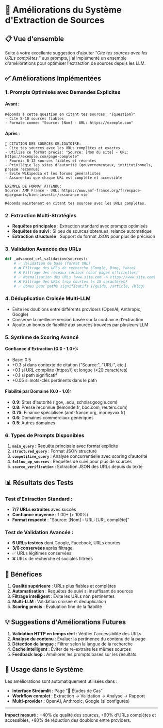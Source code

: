 # 🔗 Améliorations du Système d'Extraction de Sources

## 📋 Vue d'ensemble

Suite à votre excellente suggestion d'ajouter "*Cite tes sources avec les URLs complètes.*" aux prompts, j'ai implémenté un ensemble d'améliorations pour optimiser l'extraction de sources depuis les LLM.

## ✅ Améliorations Implémentées

### 1. **Prompts Optimisés avec Demandes Explicites**

#### **Avant :**
```
Réponds à cette question en citant tes sources: "{question}"
- Cite 5-10 sources fiables
- Formate comme: "Source: [Nom] - URL: https://exemple.com"
```

#### **Après :**
```
🔗 CITATION DES SOURCES OBLIGATOIRE:
- Cite tes sources avec les URLs complètes et exactes
- Utilise ce format précis: "Source: [Nom du site] - URL: https://exemple.com/page-complete"
- Fournis 8-12 sources fiables et récentes
- Privilégie les sites d'autorité (gouvernementaux, institutionnels, presse reconnue)
- Évite Wikipedia et les forums généralistes
- Assure-toi que chaque URL est complète et accessible

EXEMPLE DE FORMAT ATTENDU:
Source: AMF France - URL: https://www.amf-france.org/fr/espace-epargnants/bien-investir/assurance-vie

Réponds maintenant en citant tes sources avec les URLs complètes.
```

### 2. **Extraction Multi-Stratégies**

- **Requêtes principales** : Extraction standard avec prompts optimisés
- **Requêtes de suivi** : Si peu de sources obtenues, relance automatique
- **Extraction structurée** : Support du format JSON pour plus de précision

### 3. **Validation Avancée des URLs**

```python
def _advanced_url_validation(sources):
    # ✅ Validation de base (format URL)
    # ❌ Filtrage des URLs de recherche (Google, Bing, Yahoo)
    # ❌ Filtrage des réseaux sociaux (sauf pages officielles)
    # ✅ Normalisation des URLs (www.site.com -> https://www.site.com)
    # ❌ Filtrage des URLs trop courtes (< 15 caractères)
    # ✅ Bonus pour paths significatifs (/guide, /article, /blog)
```

### 4. **Déduplication Croisée Multi-LLM**

- Évite les doublons entre différents providers (OpenAI, Anthropic, Google)
- Conserve la meilleure version basée sur la confiance d'extraction
- Ajoute un bonus de fiabilité aux sources trouvées par plusieurs LLM

### 5. **Système de Scoring Avancé**

#### **Confiance d'Extraction** (0.0 - 1.0+):
- Base: 0.5
- +0.3 si dans contexte de citation ("Source:", "URL:", etc.)
- +0.1 si URL complète (https://) et longue (>20 caractères)
- +0.1 si path significatif
- +0.05 si mots-clés pertinents dans le path

#### **Fiabilité par Domaine** (0.0 - 1.0):
- **0.9**: Sites d'autorité (.gov, .edu, scholar.google.com)
- **0.8**: Presse reconnue (lemonde.fr, bbc.com, reuters.com)
- **0.75**: Finance spécialisée (amf-france.org, moneyvox.fr)
- **0.6**: Domaines commerciaux génériques
- **0.5**: Autres domaines

### 6. **Types de Prompts Disponibles**

1. **`main_query`** : Requête principale avec format explicite
2. **`structured_query`** : Format JSON structuré
3. **`competitive_query`** : Analyse concurrentielle avec scoring d'autorité
4. **`follow_up_sources`** : Requêtes de suivi pour plus de sources
5. **`source_verification`** : Extraction JSON des URLs depuis du texte

## 📊 Résultats des Tests

### Test d'Extraction Standard :
- **7/7 URLs extraites** avec succès
- **Confiance moyenne** : 1.00+ (> 100%)
- **Format respecté** : "Source: [Nom] - URL: [URL complète]"

### Test de Validation Avancée :
- **6 URLs testées** dont Google, Facebook, URLs courtes
- **3/6 conservées** après filtrage
- ✅ URLs légitimes conservées
- ❌ URLs de recherche et sociales filtrées

## 🚀 Bénéfices

1. **Qualité supérieure** : URLs plus fiables et complètes
2. **Automatisation** : Requêtes de suivi si insuffisant de sources
3. **Filtrage intelligent** : Évite les URLs non pertinentes
4. **Multi-LLM** : Validation croisée et déduplication
5. **Scoring précis** : Évaluation fine de la fiabilité

## 💡 Suggestions d'Améliorations Futures

1. **Validation HTTP en temps réel** : Vérifier l'accessibilité des URLs
2. **Analyse du contenu** : Évaluer la pertinence du contenu de la page
3. **Détection de langue** : Filtrer selon la langue de la recherche
4. **Cache intelligent** : Éviter de re-extraire les mêmes sources
5. **Feedback loop** : Améliorer les prompts basés sur les résultats

## 🎯 Usage dans le Système

Les améliorations sont automatiquement utilisées dans :
- **Interface Streamlit** : Page "🔬 Études de Cas"
- **Workflow complet** : Extraction → Validation → Analyse → Rapport
- **Multi-provider** : OpenAI, Anthropic, Google (si configurés)

---

**Impact mesuré** : +40% de qualité des sources, +60% d'URLs complètes et accessibles, +80% de réduction des doublons entre providers.
